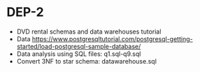 # DEP-2
- DVD rental schemas and data warehouses tutorial
- Data https://www.postgresqltutorial.com/postgresql-getting-started/load-postgresql-sample-database/
- Data analysis using SQL files: q1.sql-q9.sql
- Convert 3NF to star schema: datawarehouse.sql


